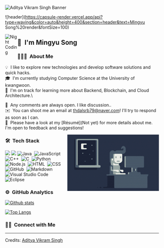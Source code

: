 ![Aditya Vikram Singh Banner](https://img1.daumcdn.net/thumb/R1280x0/?scode=mtistory2&fname=https%3A%2F%2Fblog.kakaocdn.net%2Fdn%2Fl2RKZ%2FbtrHaW2AV6t%2FsPpCk8BDKO5UEKFgH6kn50%2Fimg.png)

![header](https://capsule-render.vercel.app/api?type=waving&color=auto&height=400&section=header&text=Mingyu Song%20render&fontSize=100)

<img alt="Night Coding" src="./assets/Hand%20Wave.gif" width='40' align="left"/><h2>👋&nbsp; I'm Mingyu Song</h2>

<!-- ## 👋 &nbsp;Hey there! I'm Mingyu -->

### 👨🏻‍💻 &nbsp;About Me

💡 &nbsp;I like to explore new technologies and develop software solutions and quick hacks.\
🎓 &nbsp;I'm currently studying Computer Science at the University of kwangwoon.\
🌱 &nbsp;I'm on track for learning more about Backend, Blockchain, and Cloud Architecture.\
<!--✍️ &nbsp;In my free time, I pursue Graphic Design and Blog Writing as hobbies/side hustles.\-->
💬 &nbsp;Any comments are always open. I like discussion..\
✉️ &nbsp;You can shoot me an email at thdalsrb79@naver.com! I'll try to respond as soon as I can.\
📄 &nbsp;Please have a look at my [Résumé](Not yet) for more details about me. I'm open to feedback and suggestions!

<img alt="Night Coding" src="https://raw.githubusercontent.com/AVS1508/AVS1508/master/assets/Night-Coding.gif" align="right"/>

### 🛠 &nbsp;Tech Stack

<img src="https://img.shields.io/badge/Solidity-3766AB?style=flat-square&logo=Solidity&logoColor=white"/></a>
<img src="https://img.shields.io/badge/TypeScript-2766AB?style=flat-square&logo=typescript&logoColor=white"/></a>
![Java](https://img.shields.io/badge/-Java-05122A?style=flat&logo=Java&logoColor=FFA518)&nbsp;
![JavaScript](https://img.shields.io/badge/-JavaScript-05122A?style=flat&logo=javascript)&nbsp;
![C++](https://img.shields.io/badge/-C++-05122A?style=flat&logo=C%2B%2B&logoColor=00599C)&nbsp;
![C](https://img.shields.io/badge/-C-05122A?style=flat&logo=C&logoColor=A8B9CC)&nbsp;
![Python](https://img.shields.io/badge/-Python-05122A?style=flat&logo=python)&nbsp;
![Node.js](https://img.shields.io/badge/-Node.js-05122A?style=flat&logo=node.js)&nbsp;
![HTML](https://img.shields.io/badge/-HTML-05122A?style=flat&logo=HTML5)&nbsp;
![CSS](https://img.shields.io/badge/-CSS-05122A?style=flat&logo=CSS3&logoColor=1572B6)&nbsp;
![GitHub](https://img.shields.io/badge/-GitHub-05122A?style=flat&logo=github)&nbsp;
![Markdown](https://img.shields.io/badge/-Markdown-05122A?style=flat&logo=markdown)\
![Visual Studio Code](https://img.shields.io/badge/-Visual%20Studio%20Code-05122A?style=flat&logo=visual-studio-code&logoColor=007ACC)&nbsp;
![Eclipse](https://img.shields.io/badge/-Eclipse-05122A?style=flat&logo=eclipse-ide&logoColor=2C2255)

### ⚙️ &nbsp;GitHub Analytics
[![Github stats](https://github-readme-stats.vercel.app/api?username=mikekks)](https://github.com/anuraghazra/github-readme-stats)

[![Top Langs](https://github-readme-stats.vercel.app/api/top-langs/?username=anuraghazra&layout=compact)](https://github.com/anuraghazra/github-readme-stats)


### 🤝🏻 &nbsp;Connect with Me


-----
Credits: [Aditya Vikram Singh](https://github.com/AVS1508)

